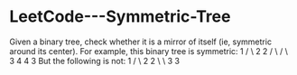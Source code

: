 # LeetCode---Symmetric-Tree
Given a binary tree, check whether it is a mirror of itself (ie, symmetric around its center).  For example, this binary tree is symmetric:      1    / \   2   2  / \ / \ 3  4 4  3 But the following is not:     1    / \   2   2    \   \    3    3
